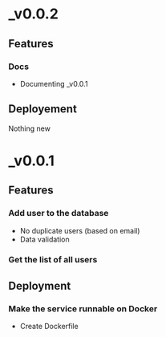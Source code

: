# _v0.0.2
## Features
### Docs
 - Documenting _v0.0.1

## Deployement
Nothing new

# _v0.0.1
## Features
### Add user to the database
 - No duplicate users (based on email)
 - Data validation

### Get the list of all users

## Deployment
### Make the service runnable on Docker
 - Create Dockerfile
